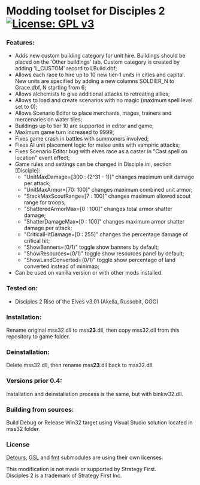 # Modding toolset for Disciples 2 [![License: GPL v3](https://img.shields.io/badge/License-GPL%20v3-blue.svg)](https://www.gnu.org/licenses/gpl-3.0)

### Features:
- Adds new custom building category for unit hire.
  Buildings should be placed on the 'Other buildings' tab.
  Custom category is created by adding 'L\_CUSTOM' record to LBuild.dbf;
- Allows each race to hire up to 10 new tier-1 units in cities and capital.<br />
  New units are specified by adding a new columns SOLDIER\_N to Grace.dbf, N starting from 6;
- Allows alchemists to give additional attacks to retreating allies;
- Allows to load and create scenarios with no magic (maximum spell level set to 0);
- Allows Scenario Editor to place merchants, mages, trainers and mercenaries on water tiles;
- Buildings up to tier 10 are supported in editor and game;
- Maximum game turn increased to 9999;
- Fixes game crash in battles with summoners involved;
- Fixes AI unit placement logic for melee units with vampiric attacks;
- Fixes Scenario Editor bug with elves race as a caster in "Cast spell on location" event effect;
- Game rules and settings can be changed in Disciple.ini, section \[Disciple\]:
  - "UnitMaxDamage=\[300 : (2^31 - 1)\]" changes maximum unit damage per attack;
  - "UnitMaxArmor=\[70: 100\]" changes maximum combined unit armor;
  - "StackMaxScoutRange=\[7 : 100\]" changes maximum allowed scout range for troops; 
  - "ShatteredArmorMax=\[0 : 100\]" changes total armor shatter damage;
  - "ShatterDamageMax=\[0 : 100\]" changes maximum armor shatter damage per attack;
  - "CriticalHitDamage=\[0 : 255\]" changes the percentage damage of critical hit;
  - "ShowBanners=(0/1)" toggle show banners by default;
  - "ShowResources=(0/1)" toggle show resources panel by default;
  - "ShowLandConverted=(0/1)" toggle show percentage of land converted instead of minimap;
- Can be used on vanilla version or with other mods installed.

### Tested on:
- Disciples 2 Rise of the Elves v3.01 (Akella, Russobit, GOG)

### Installation:
Rename original mss32.dll to mss**23**.dll, then copy mss32.dll from this repository to game folder.

### Deinstallation:
Delete mss32.dll, then rename mss**23**.dll back to mss32.dll.

### Versions prior 0.4:
Installation and deinstallation process is the same, but with binkw32.dll.

### Building from sources:
Build Debug or Release Win32 target using Visual Studio solution located in mss32 folder. 

### License
[Detours](https://github.com/microsoft/Detours), [GSL](https://github.com/microsoft/GSL) and [fmt](https://github.com/fmtlib/fmt) submodules are using their own licenses.


This modification is not made or supported by Strategy First.<br />
Disciples 2 is a trademark of Strategy First Inc.

